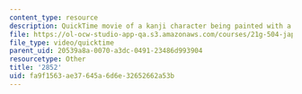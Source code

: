 ```yaml
---
content_type: resource
description: QuickTime movie of a kanji character being painted with a brush.
file: https://ol-ocw-studio-app-qa.s3.amazonaws.com/courses/21g-504-japanese-iv-spring-2009/fa9f1563ae37645a6d6e32652662a53b_2852.mov
file_type: video/quicktime
parent_uid: 20539a8a-0070-a3dc-0491-23486d993904
resourcetype: Other
title: '2852'
uid: fa9f1563-ae37-645a-6d6e-32652662a53b
---
```

